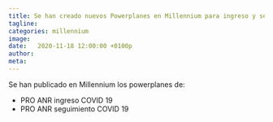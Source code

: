 ```yaml
---
title: Se han creado nuevos Powerplanes en Millennium para ingreso y seguimiento de pacientes COVID
tagline: 
categories: millennium
image: 
date:   2020-11-18 12:00:00 +0100p
author: 
meta: 
---
```


Se han publicado en Millennium los powerplanes de:

 * PRO ANR ingreso COVID 19
 * PRO ANR seguimiento COVID 19

<!--more-->

